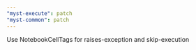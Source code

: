 ```yaml
---
"myst-execute": patch
"myst-common": patch
---
```


Use NotebookCellTags for raises-exception and skip-execution
